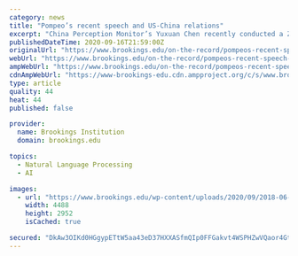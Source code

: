 ```yaml
---
category: news
title: "Pompeo’s recent speech and US-China relations"
excerpt: "China Perception Monitor’s Yuxuan Chen recently conducted a Zoom interview with Jonathan D. Pollack, a nonresident senior fellow in the John L. Thornton China Center and Center for East Asia Policy at Brookings,"
publishedDateTime: 2020-09-16T21:59:00Z
originalUrl: "https://www.brookings.edu/on-the-record/pompeos-recent-speech-and-us-china-relations/"
webUrl: "https://www.brookings.edu/on-the-record/pompeos-recent-speech-and-us-china-relations/"
ampWebUrl: "https://www.brookings.edu/on-the-record/pompeos-recent-speech-and-us-china-relations/amp/"
cdnAmpWebUrl: "https://www-brookings-edu.cdn.ampproject.org/c/s/www.brookings.edu/on-the-record/pompeos-recent-speech-and-us-china-relations/amp/"
type: article
quality: 44
heat: 44
published: false

provider:
  name: Brookings Institution
  domain: brookings.edu

topics:
  - Natural Language Processing
  - AI

images:
  - url: "https://www.brookings.edu/wp-content/uploads/2020/09/2018-06-04T120000Z_768585720_MT1IMGCNPBU81241201_RTRMADP_3_CHINA-U-S-TRADE.jpg"
    width: 4488
    height: 2952
    isCached: true

secured: "DkAw3OIKd0HGgypETtW5aa43eD37HXXASfmQIp0FFGakvt4WSPHZwVQaor4Gtn2VONxaAzlKTG6aLktuxxFatuNk4npJBV40aLdLQWGun+C7lDAF4qb/imRzbcUSsJf3t9OW4GEmVYEbi9mvBCDKnbb4T5hM1Ke+A8iedlZMtHynwj82C+CFCcoVoTikoxsOCHTVEbtrL/uEfEfJcnGz1FZq+/gFbw94orYSRitSMEvBlxWfcUatKubw5WQJsZAjZv6q8k/utn6EP+XO4n6TU/gKD7bmv2hNtCXbiG55m8nTKtewr0rmYQYiJzSYFLOwwZ+ZRW1etpnUgrPlMYG8KwSQHQOGKgF49RYLQoa+DPM=;HMYRz7jGk0Q2ZCXCAB2XcA=="
---
```


